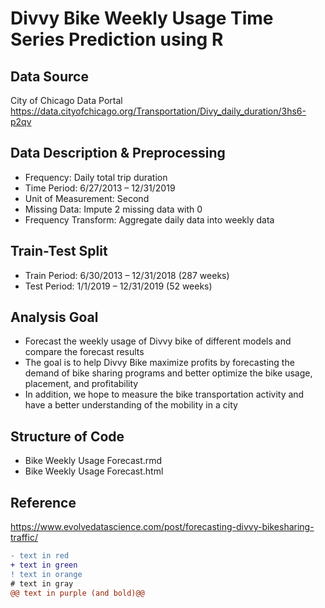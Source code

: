 # Divvy Bike Weekly Usage Time Series Prediction using R

## Data Source
City of Chicago Data Portal
https://data.cityofchicago.org/Transportation/Divy_daily_duration/3hs6-p2qv

## Data Description & Preprocessing
* Frequency: Daily total trip duration 
* Time Period: 6/27/2013 – 12/31/2019
* Unit of Measurement: Second
* Missing Data: Impute 2 missing data with 0
* Frequency Transform: Aggregate daily data into weekly data

## Train-Test Split
* Train Period: 6/30/2013 – 12/31/2018 (287 weeks)
* Test Period: 1/1/2019 – 12/31/2019 (52 weeks)

## Analysis Goal
* Forecast the weekly usage of Divvy bike of different models and compare the forecast results
* The goal is to help Divvy Bike maximize profits by forecasting the demand of bike sharing programs and better optimize the bike usage, placement, and profitability
* In addition, we hope to measure the bike transportation activity and have a better understanding of the mobility in a city

## Structure of Code
* Bike Weekly Usage Forecast.rmd
* Bike Weekly Usage Forecast.html 

## Reference
https://www.evolvedatascience.com/post/forecasting-divvy-bikesharing-traffic/




```diff
- text in red
+ text in green
! text in orange
# text in gray
@@ text in purple (and bold)@@
```
